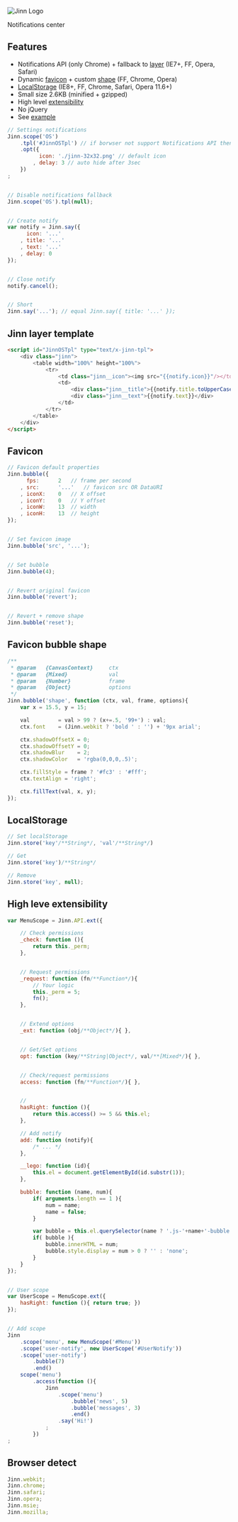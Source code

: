 ![Jinn Logo](/jinn-32x32.png)

Notifications center


## Features
* Notifications API (only Chrome) + fallback to [layer](#layer) (IE7+, FF, Opera, Safari)
* Dynamic [favicon](#favicon) + custom [shape](#shape) (FF, Chrome, Opera)
* [LocalStorage](#LocalStorage) (IE8+, FF, Chrome, Safari, Opera 11.6+)
* Small size 2.6KB (minified + gzipped)
* High level [extensibility](#extensibility)
* No jQuery
* See [example](http://rubaxa.org/?Jinn)



```js
// Settings notifications
Jinn.scope('OS')
	.tpl('#JinnOSTpl') // if borwser not support Notifications API then this tpl
	.opt({
		  icon: './jinn-32x32.png' // default icon
		, delay: 3 // auto hide after 3sec
	})
;


// Disable notifications fallback
Jinn.scope('OS').tpl(null);


// Create notify
var notify = Jinn.say({
	  icon: '...'
	, title: '...'
	, text: '...'
	, delay: 0
});


// Close notify
notify.cancel();


// Short
Jinn.say('...'); // equal Jinn.say({ title: '...' });
```


<a name="layer"></a>
## Jinn layer template
```html
<script id="JinnOSTpl" type="text/x-jinn-tpl">
	<div class="jinn">
		<table width="100%" height="100%">
			<tr>
				<td class="jinn__icon"><img src="{{notify.icon}}"/></td>
				<td>
					<div class="jinn__title">{{notify.title.toUpperCase()}}</div>
					<div class="jinn__text">{{notify.text}}</div>
				</td>
			</tr>
		</table>
	</div>
</script>
```


<a name="favicon"></a>
## Favicon
```js
// Favicon default properties
Jinn.bubble({
	  fps:		2	// frame per second
	, src:		'...'	// favicon src OR DataURI
	, iconX:	0	// X offset
	, iconY:	0	// Y offset
	, iconW:	13	// width
	, iconH:	13	// height
});


// Set favicon image
Jinn.bubble('src', '...');


// Set bubble
Jinn.bubble(4);


// Revert original favicon
Jinn.bubble('revert');


// Revert + remove shape
Jinn.bubble('reset');
```


<a name="shape"></a>
## Favicon bubble shape
```js
/**
 * @param	{CanvasContext}		ctx
 * @param	{Mixed}				val
 * @param	{Number}			frame
 * @param	{Object}			options
 */
Jinn.bubble('shape', function (ctx, val, frame, options){
	var x = 15.5, y = 15;

	val			= val > 99 ? (x+=.5, '99+') : val;
	ctx.font	= (Jinn.webkit ? 'bold ' : '') + '9px arial';

	ctx.shadowOffsetX = 0;
	ctx.shadowOffsetY = 0;
	ctx.shadowBlur    = 2;
	ctx.shadowColor   = 'rgba(0,0,0,.5)';

	ctx.fillStyle = frame ? '#fc3' : '#fff';
	ctx.textAlign = 'right';

	ctx.fillText(val, x, y);
});
```


<a name="LocalStorage"></a>
## LocalStorage
```js
// Set localStorage
Jinn.store('key'/**String*/, 'val'/**String*/)

// Get
Jinn.store('key')/**String*/

// Remove
Jinn.store('key', null);
```


<a name="extensibility"></a>
## High leve extensibility
```js
var MenuScope = Jinn.API.ext({

	// Check permissions
	_check: function (){
		return this._perm;
	},


	// Request permissions
	_request: function (fn/**Function*/){
		// Your logic
		this._perm = 5;
		fn();
	},


	// Extend options
	_ext: function (obj/**Object*/){ },


	// Get/Set options
	opt: function (key/**String|Object*/, val/**[Mixed*/){ },


	// Check/request permissions
	access: function (fn/**Function*/){ },


	//
	hasRight: function (){
		return this.access() >= 5 && this.el;
	},

	// Add notify
	add: function (notify){
		/* ... */
	},

	__lego: function (id){
		this.el = document.getElementById(id.substr(1));
	},

	bubble: function (name, num){
		if( arguments.length == 1 ){
			num	= name;
			name = false;
		}

		var bubble = this.el.querySelector(name ? '.js-'+name+'-bubble' : '.js-bubble');
		if( bubble ){
			bubble.innerHTML = num;
			bubble.style.display = num > 0 ? '' : 'none';
		}
	}
});


// User scope
var UserScope = MenuScope.ext({
	hasRight: function (){ return true; })
});


// Add scope
Jinn
	.scope('menu', new MenuScope('#Menu'))
	.scope('user-notify', new UserScope('#UserNotify'))
	.scope('user-notify')
		.bubble(7)
		.end()
	scope('menu')
		.access(function (){
			Jinn
				.scope('menu')
					.bubble('news', 5)
					.bubble('messages', 3)
					.end()
				.say('Hi!')
			;
		})
;
```


## Browser detect
```js
Jinn.webkit;
Jinn.chrome;
Jinn.safari;
Jinn.opera;
Jinn.msie;
Jinn.mozilla;
```
